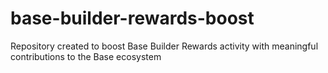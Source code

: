 # base-builder-rewards-boost
Repository created to boost Base Builder Rewards activity with meaningful contributions to the Base ecosystem
